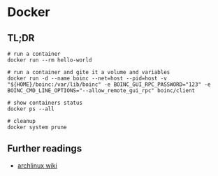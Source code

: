 # Docker

## TL;DR

```shell
# run a container
docker run --rm hello-world

# run a container and gite it a volume and variables
docker run -d --name boinc --net=host --pid=host -v "${HOME}/boinc:/var/lib/boinc" -e BOINC_GUI_RPC_PASSWORD="123" -e BOINC_CMD_LINE_OPTIONS="--allow_remote_gui_rpc" boinc/client

# show containers status
docker ps --all

# cleanup
docker system prune
```

## Further readings

- [archlinux wiki]

[archlinux wiki]: https://wiki.archlinux.org/index.php/Docker
